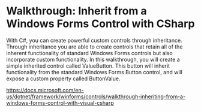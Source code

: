 # Walkthrough: Inherit from a Windows Forms Control with CSharp

With C#, you can create powerful custom controls through inheritance. Through inheritance you are able to create controls that retain all of the inherent functionality of standard Windows Forms controls but also incorporate custom functionality. In this walkthrough, you will create a simple inherited control called ValueButton. This button will inherit functionality from the standard Windows Forms Button control, and will expose a custom property called ButtonValue.

<https://docs.microsoft.com/en-us/dotnet/framework/winforms/controls/walkthrough-inheriting-from-a-windows-forms-control-with-visual-csharp>
